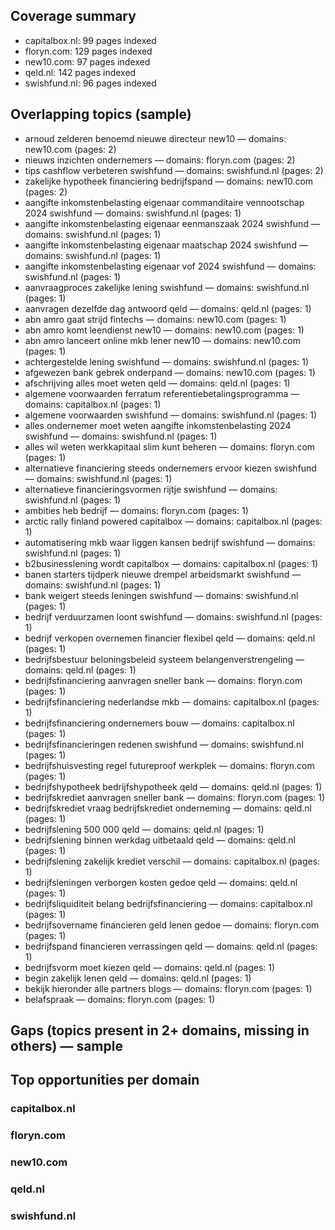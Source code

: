 ## Coverage summary
- capitalbox.nl: 99 pages indexed
- floryn.com: 129 pages indexed
- new10.com: 97 pages indexed
- qeld.nl: 142 pages indexed
- swishfund.nl: 96 pages indexed

## Overlapping topics (sample)
- arnoud zelderen benoemd nieuwe directeur new10 — domains: new10.com (pages: 2)
- nieuws inzichten ondernemers — domains: floryn.com (pages: 2)
- tips cashflow verbeteren swishfund — domains: swishfund.nl (pages: 2)
- zakelijke hypotheek financiering bedrijfspand — domains: new10.com (pages: 2)
- aangifte inkomstenbelasting eigenaar commanditaire vennootschap 2024 swishfund — domains: swishfund.nl (pages: 1)
- aangifte inkomstenbelasting eigenaar eenmanszaak 2024 swishfund — domains: swishfund.nl (pages: 1)
- aangifte inkomstenbelasting eigenaar maatschap 2024 swishfund — domains: swishfund.nl (pages: 1)
- aangifte inkomstenbelasting eigenaar vof 2024 swishfund — domains: swishfund.nl (pages: 1)
- aanvraagproces zakelijke lening swishfund — domains: swishfund.nl (pages: 1)
- aanvragen dezelfde dag antwoord qeld — domains: qeld.nl (pages: 1)
- abn amro gaat strijd fintechs — domains: new10.com (pages: 1)
- abn amro komt leendienst new10 — domains: new10.com (pages: 1)
- abn amro lanceert online mkb lener new10 — domains: new10.com (pages: 1)
- achtergestelde lening swishfund — domains: swishfund.nl (pages: 1)
- afgewezen bank gebrek onderpand — domains: new10.com (pages: 1)
- afschrijving alles moet weten qeld — domains: qeld.nl (pages: 1)
- algemene voorwaarden ferratum referentiebetalingsprogramma — domains: capitalbox.nl (pages: 1)
- algemene voorwaarden swishfund — domains: swishfund.nl (pages: 1)
- alles ondernemer moet weten aangifte inkomstenbelasting 2024 swishfund — domains: swishfund.nl (pages: 1)
- alles wil weten werkkapitaal slim kunt beheren — domains: floryn.com (pages: 1)
- alternatieve financiering steeds ondernemers ervoor kiezen swishfund — domains: swishfund.nl (pages: 1)
- alternatieve financieringsvormen rijtje swishfund — domains: swishfund.nl (pages: 1)
- ambities heb bedrijf — domains: floryn.com (pages: 1)
- arctic rally finland powered capitalbox — domains: capitalbox.nl (pages: 1)
- automatisering mkb waar liggen kansen bedrijf swishfund — domains: swishfund.nl (pages: 1)
- b2businesslening wordt capitalbox — domains: capitalbox.nl (pages: 1)
- banen starters tijdperk nieuwe drempel arbeidsmarkt swishfund — domains: swishfund.nl (pages: 1)
- bank weigert steeds leningen swishfund — domains: swishfund.nl (pages: 1)
- bedrijf verduurzamen loont swishfund — domains: swishfund.nl (pages: 1)
- bedrijf verkopen overnemen financier flexibel qeld — domains: qeld.nl (pages: 1)
- bedrijfsbestuur beloningsbeleid systeem belangenverstrengeling — domains: qeld.nl (pages: 1)
- bedrijfsfinanciering aanvragen sneller bank — domains: floryn.com (pages: 1)
- bedrijfsfinanciering nederlandse mkb — domains: capitalbox.nl (pages: 1)
- bedrijfsfinanciering ondernemers bouw — domains: capitalbox.nl (pages: 1)
- bedrijfsfinancieringen redenen swishfund — domains: swishfund.nl (pages: 1)
- bedrijfshuisvesting regel futureproof werkplek — domains: floryn.com (pages: 1)
- bedrijfshypotheek bedrijfshypotheek qeld — domains: qeld.nl (pages: 1)
- bedrijfskrediet aanvragen sneller bank — domains: floryn.com (pages: 1)
- bedrijfskrediet vraag bedrijfskrediet onderneming — domains: qeld.nl (pages: 1)
- bedrijfslening 500 000 qeld — domains: qeld.nl (pages: 1)
- bedrijfslening binnen werkdag uitbetaald qeld — domains: qeld.nl (pages: 1)
- bedrijfslening zakelijk krediet verschil — domains: capitalbox.nl (pages: 1)
- bedrijfsleningen verborgen kosten gedoe qeld — domains: qeld.nl (pages: 1)
- bedrijfsliquiditeit belang bedrijfsfinanciering — domains: capitalbox.nl (pages: 1)
- bedrijfsovername financieren geld lenen gedoe — domains: floryn.com (pages: 1)
- bedrijfspand financieren verrassingen qeld — domains: qeld.nl (pages: 1)
- bedrijfsvorm moet kiezen qeld — domains: qeld.nl (pages: 1)
- begin zakelijk lenen qeld — domains: qeld.nl (pages: 1)
- bekijk hieronder alle partners blogs — domains: floryn.com (pages: 1)
- belafspraak — domains: floryn.com (pages: 1)

## Gaps (topics present in 2+ domains, missing in others) — sample

## Top opportunities per domain
### capitalbox.nl

### floryn.com

### new10.com

### qeld.nl

### swishfund.nl

